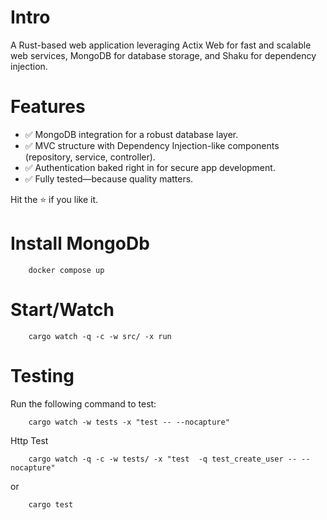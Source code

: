 # Intro

A Rust-based web application leveraging Actix Web for fast and scalable web
services, MongoDB for database storage, and Shaku for dependency injection.

# Features

- ✅ MongoDB integration for a robust database layer.
- ✅ MVC structure with Dependency Injection-like components (repository, service,
controller).
- ✅ Authentication baked right in for secure app development.
- ✅ Fully tested—because quality matters.

Hit the ⭐️ if you like it.

# Install MongoDb

```shell 
    docker compose up
```

# Start/Watch

```shell 
    cargo watch -q -c -w src/ -x run
```

# Testing

Run the following command to test:

```shell 
    cargo watch -w tests -x "test -- --nocapture"
```

Http Test

```shell
    cargo watch -q -c -w tests/ -x "test  -q test_create_user -- --nocapture"
```

or

```shell
    cargo test 
```
